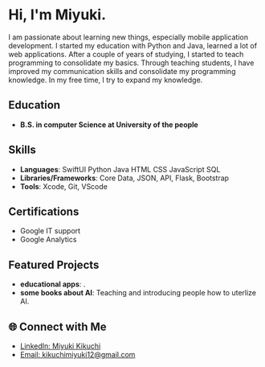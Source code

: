 
# Hi, I'm Miyuki.

I am passionate about learning new things, especially mobile application development. I started my education with Python and Java, learned a lot of web applications. After a couple of years of studying, I started to teach programming to consolidate my basics. Through teaching students, I have improved my communication skills and consolidate my programming knowledge. In my free time, I try to expand my knowledge.
## Education

- **B.S. in computer Science at University of the people**

##  Skills

- **Languages**: SwiftUI Python Java HTML CSS JavaScript SQL 
- **Libraries/Frameworks**: Core Data, JSON, API, Flask, Bootstrap
- **Tools**: Xcode, Git, VScode


## Certifications

- Google IT support
- Google Analytics
  

## Featured Projects

- **educational apps**: .
- **some books about AI**: Teaching and introducing people how to uterlize AI.


## 🌐 Connect with Me

- [LinkedIn: Miyuki Kikuchi](https://www.linkedin.com/in/miyuki-kikuchi-201b9b21a/)
- [Email: kikuchimiyuki12@gmail.com](mailto:kikuchimiyuki12@gmail.com)

